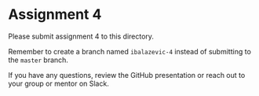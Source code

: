 # Assignment 4

Please submit assignment 4 to this directory.

Remember to create a branch named `ibalazevic-4` 
instead of submitting to the `master` branch.

If you have any questions, review the GitHub presentation or reach
out to your group or mentor on Slack.
